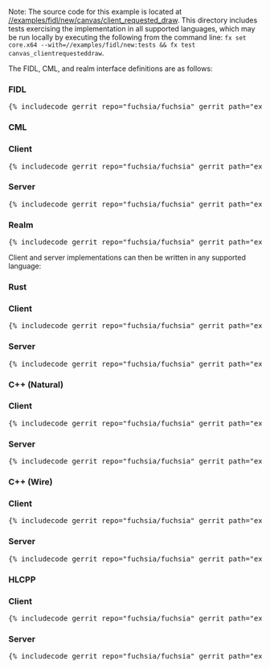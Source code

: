 <!-- TODO(fxbug.dev/111273): DOCUMENT[canvas/client_requested_draw] no need for a header, just a brief description -->

Note: The source code for this example is located at
[//examples/fidl/new/canvas/client_requested_draw](/examples/fidl/new/canvas/client_requested_draw).
This directory includes tests exercising the implementation in all supported
languages, which may be run locally by executing the following from
the command line: `fx set core.x64 --with=//examples/fidl/new:tests && fx test
canvas_clientrequesteddraw`.

The FIDL, CML, and realm interface definitions are as follows:

<div>
  <devsite-selector>
    <!-- FIDL -->
    <section>
      <h3 id="canvas-client_requested_draw-fidl">FIDL</h3>
      <pre class="prettyprint">{% includecode gerrit_repo="fuchsia/fuchsia" gerrit_path="examples/fidl/new/canvas/client_requested_draw/fidl/canvas.test.fidl" highlight="diff_1" %}</pre>
    </section>
    <!-- CML -->
    <section style="padding: 0px;">
      <h3>CML</h3>
      <devsite-selector style="margin: 0px; padding: 0px;">
        <section>
          <h3 id="canvas-client_requested_draw-cml-client">Client</h3>
          <pre class="prettyprint">{% includecode gerrit_repo="fuchsia/fuchsia" gerrit_path="examples/fidl/new/canvas/client_requested_draw/meta/client.cml" %}</pre>
        </section>
        <section>
          <h3 id="canvas-client_requested_draw-server">Server</h3>
          <pre class="prettyprint">{% includecode gerrit_repo="fuchsia/fuchsia" gerrit_path="examples/fidl/new/canvas/client_requested_draw/meta/server.cml" %}</pre>
        </section>
        <section>
          <h3 id="canvas-client_requested_draw-realm">Realm</h3>
          <pre class="prettyprint">{% includecode gerrit_repo="fuchsia/fuchsia" gerrit_path="examples/fidl/new/canvas/client_requested_draw/realm/meta/realm.cml" %}</pre>
        </section>
      </devsite-selector>
    </section>
  </devsite-selector>
</div>

Client and server implementations can then be written in any supported language:

<div>
  <devsite-selector>
    <!-- Rust -->
    <section style="padding: 0px;">
      <h3>Rust</h3>
      <devsite-selector style="margin: 0px; padding: 0px;">
        <section>
          <h3 id="canvas-client_requested_draw-rust-client">Client</h3>
          <pre class="prettyprint lang-rust">{% includecode gerrit_repo="fuchsia/fuchsia" gerrit_path="examples/fidl/new/canvas/client_requested_draw/rust/TODO.md" region_tag="todo" %}</pre>
        </section>
        <section>
          <h3 id="canvas-client_requested_draw-rust-server">Server</h3>
          <pre class="prettyprint lang-rust">{% includecode gerrit_repo="fuchsia/fuchsia" gerrit_path="examples/fidl/new/canvas/client_requested_draw/rust/TODO.md" region_tag="todo" %}</pre>
        </section>
      </devsite-selector>
    </section>
    <!-- C++ (Natural) -->
    <section style="padding: 0px;">
      <h3>C++ (Natural)</h3>
      <devsite-selector style="margin: 0px; padding: 0px;">
        <section>
          <h3 id="canvas-client_requested_draw-cpp_natural-client">Client</h3>
          <pre class="prettyprint lang-cc">{% includecode gerrit_repo="fuchsia/fuchsia" gerrit_path="examples/fidl/new/canvas/client_requested_draw/cpp_natural/TODO.md" region_tag="todo" %}</pre>
        </section>
        <section>
          <h3 id="canvas-client_requested_draw-cpp_natural-server">Server</h3>
          <pre class="prettyprint lang-cc">{% includecode gerrit_repo="fuchsia/fuchsia" gerrit_path="examples/fidl/new/canvas/client_requested_draw/cpp_natural/TODO.md" region_tag="todo" %}</pre>
        </section>
      </devsite-selector>
    </section>
    <!-- C++ (Wire) -->
    <section style="padding: 0px;">
      <h3>C++ (Wire)</h3>
      <devsite-selector style="margin: 0px; padding: 0px;">
        <section>
          <h3 id="canvas-client_requested_draw-cpp_wire-client">Client</h3>
          <pre class="prettyprint lang-cc">{% includecode gerrit_repo="fuchsia/fuchsia" gerrit_path="examples/fidl/new/canvas/client_requested_draw/cpp_wire/TODO.md" region_tag="todo" %}</pre>
        </section>
        <section>
          <h3 id="canvas-client_requested_draw-cpp_wire-server">Server</h3>
          <pre class="prettyprint lang-cc">{% includecode gerrit_repo="fuchsia/fuchsia" gerrit_path="examples/fidl/new/canvas/client_requested_draw/cpp_wire/TODO.md" region_tag="todo" %}</pre>
        </section>
      </devsite-selector>
    </section>
    <!-- HLCPP -->
    <section style="padding: 0px;">
      <h3 id="canvas-client_requested_draw-hlcpp">HLCPP</h3>
      <devsite-selector style="margin: 0px; padding: 0px;">
        <section>
          <h3 id="canvas-client_requested_draw-hlcpp-client">Client</h3>
          <pre class="prettyprint lang-cc">{% includecode gerrit_repo="fuchsia/fuchsia" gerrit_path="examples/fidl/new/canvas/client_requested_draw/hlcpp/TODO.md" region_tag="todo" %}</pre>
        </section>
        <section>
          <h3 id="canvas-client_requested_draw-hlcpp-server">Server</h3>
          <pre class="prettyprint lang-cc">{% includecode gerrit_repo="fuchsia/fuchsia" gerrit_path="examples/fidl/new/canvas/client_requested_draw/hlcpp/TODO.md" region_tag="todo" %}</pre>
        </section>
      </devsite-selector>
    </section>
  </devsite-selector>
</div>
